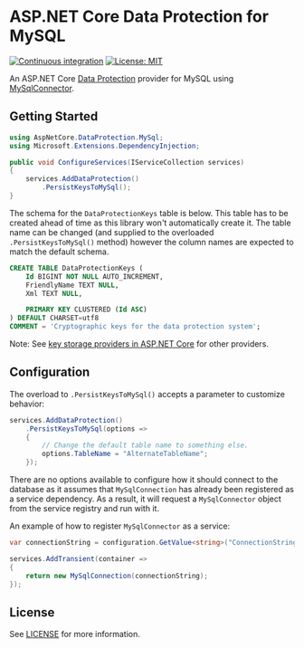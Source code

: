 # ASP.NET Core Data Protection for MySQL

[![Continuous integration](https://github.com/tetsuo13/AspNetCore.DataProtection.MySql/actions/workflows/ci.yml/badge.svg)](https://github.com/tetsuo13/AspNetCore.DataProtection.MySql/actions/workflows/ci.yml) [![License: MIT](https://img.shields.io/badge/License-MIT-yellow.svg)](https://opensource.org/licenses/MIT)

An ASP.NET Core [Data Protection](https://learn.microsoft.com/en-us/aspnet/core/security/data-protection/introduction) provider for MySQL using [MySqlConnector](https://mysqlconnector.net/).

## Getting Started

```csharp
using AspNetCore.DataProtection.MySql;
using Microsoft.Extensions.DependencyInjection;

public void ConfigureServices(IServiceCollection services)
{
    services.AddDataProtection()
        .PersistKeysToMySql();
}
```

The schema for the `DataProtectionKeys` table is below. This table has to be created ahead of time as this library won't automatically create it. The table name can be changed (and supplied to the overloaded `.PersistKeysToMySql()` method) however the column names are expected to match the default schema.

```sql
CREATE TABLE DataProtectionKeys (
    Id BIGINT NOT NULL AUTO_INCREMENT,
    FriendlyName TEXT NULL,
    Xml TEXT NULL,

    PRIMARY KEY CLUSTERED (Id ASC)
) DEFAULT CHARSET=utf8
COMMENT = 'Cryptographic keys for the data protection system';
```

Note: See [key storage providers in ASP.NET Core](https://learn.microsoft.com/en-us/aspnet/core/security/data-protection/implementation/key-storage-providers) for other providers.

## Configuration

The overload to `.PersistKeysToMySql()` accepts a parameter to customize behavior:

```csharp
services.AddDataProtection()
    .PersistKeysToMySql(options =>
    {
        // Change the default table name to something else.
        options.TableName = "AlternateTableName";
    });
```

There are no options available to configure how it should connect to the database as it assumes that `MySqlConnection` has already been registered as a service dependency. As a result, it will request a `MySqlConnector` object from the service registry and run with it.

An example of how to register `MySqlConnector` as a service:

```csharp
var connectionString = configuration.GetValue<string>("ConnectionStrings:ConnectionString");

services.AddTransient(container =>
{
    return new MySqlConnection(connectionString);
});
```

## License

See [LICENSE](LICENSE) for more information.
